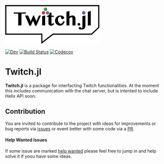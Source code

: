<img style="height:9em;" alt="UnROOT.jl" src="docs/src/assets/logo.svg"/>


<!-- [![Stable](https://img.shields.io/badge/docs-stable-blue.svg)](https://8me.github.io/Twitch.jl/stable) -->
[![Dev](https://img.shields.io/badge/docs-dev-blue.svg)](https://8me.github.io/Twitch.jl/dev)
[![Build Status](https://github.com/8me/Twitch.jl/workflows/CI/badge.svg)](https://github.com/8me/Twitch.jl/actions)
[![Codecov](https://codecov.io/gh/8me/Twitch.jl/branch/master/graph/badge.svg)](https://codecov.io/gh/8me/Twitch.jl)
<!-- [![DOI](https://zenodo.org/badge/xxx.svg)](https://zenodo.org/badge/latestdoi/xxx) -->

# Twitch.jl

**Twitch.jl** is a package for interfacting Twitch functionalities. At the moment this
includes communication with the chat server, but is intented to include Helix API soon.

## Contribution

You are invited to contribute to the project with ideas for improvements or bug reports via
[issues](https://github.com/8me/Twitch.jl/issues) or event better with some code via a [PR](https://github.com/8me/Twitch.jl/pulls). 

#### Help Wanted Issues

If some issue are marked [help wanted](https://github.com/8me/Twitch.jl/labels/help%20wanted) please feel
free to jump in and help solve it if yoou have some ideas.


<!-- ```@index -->
<!-- ``` -->
<!--  -->
<!-- ```@autodocs -->
<!-- Modules = [Twitch] -->
<!-- ``` -->
